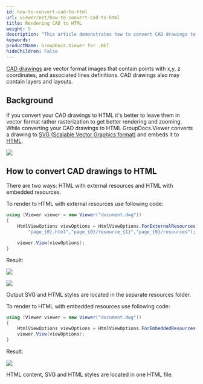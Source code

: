 ```yaml
---
id: how-to-convert-cad-to-html
url: viewer/net/how-to-convert-cad-to-html
title: Rendering CAD to HTML
weight: 5
description: "This article demonstrates how to convert CAD drawings to HTML with GroupDocs.Viewer within your .NET applications."
keywords: 
productName: GroupDocs.Viewer for .NET
hideChildren: False
---
```

[CAD drawings](https://wiki.fileformat.com/cad/) are vector format images that contain points with x,y, z coordinates, and associated lines definitions. CAD drawings also may contain layers and layouts.

## Background

If you convert your CAD drawings to HTML it's better to leave them in vector format rather rasterization to get better rendering and zooming. While converting your CAD drawings to HTML GroupDocs.Viewer converts a drawing to [SVG (Scalable Vector Graphics format)](https://wiki.fileformat.com/page-description-language/svg/) and embeds it to [HTML](https://wiki.fileformat.com/web/html/).

![](viewer/net/images/how-to-convert-cad-to-html.png)

## How to convert CAD drawings to HTML

There are two ways: HTML with external resources and HTML with embedded resources.

To render to HTML with external resources use following code:

```csharp
using (Viewer viewer = new Viewer("document.dwg"))
{
    HtmlViewOptions viewOptions = HtmlViewOptions.ForExternalResources(
        "page_{0}.html","page_{0}/resource_{1}","page_{0}/resources");

    viewer.View(viewOptions);
}
```

Result:

![](viewer/net/images/how-to-convert-cad-to-html_1.png)

![](viewer/net/images/how-to-convert-cad-to-html_2.png)

Output SVG and HTML styles are located in the separate resources folder.

To render to HTML with embedded resources use following code:

```csharp
using (Viewer viewer = new Viewer("document.dwg"))
{
    HtmlViewOptions viewOptions = HtmlViewOptions.ForEmbeddedResources("page_{0}.html");
    viewer.View(viewOptions);
}
```

Result:

![](viewer/net/images/how-to-convert-cad-to-html_3.png)

HTML content, SVG and HTML styles are located in one HTML file.


